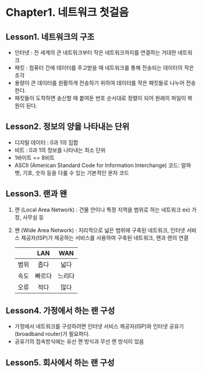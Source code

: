 # Chapter1. 네트워크 첫걸음  

## Lesson1. 네트워크의 구조
- 인터넷 : 전 세계의 큰 네트워크부터 작은 네트워크까지를 연결하는 거대한 네트워크  
- 패킷 : 컴퓨터 간에 데이터를 주고받을 때 네트워크를 통해 전송되는 데이터의 작은 조각  
- 용량이 큰 데이터를 원활하게 전송하기 위하여 데이터를 작은 패킷들로 나누어 전송한다.  
- 패킷들이 도착하면 송신할 때 붙여둔 번호 순서대로 정렬이 되어 원래의 파일이 복원이 된다.  

## Lesson2. 정보의 양을 나타내는 단위
- 디지털 데이터 : 0과 1의 집합  
- 비트 : 0과 1의 정보를 나타내는 최소 단위  
- 1바이트 == 8비트  
- ASCII (American Standard Code for Information Interchange) 코드: 알파벳, 기호, 숫자 등을 다룰 수 있는 기본적인 문자 코드  

## Lesson3. 랜과 왠
1. 랜 (Local Area Network) : 건물 안이나 특정 지역을 범위로 하는 네트워크 ex) 가정, 사무실 등  
2. 왠 (Wide Area Network) : 지리적으로 넓은 범위에 구축된 네트워크, 인터넷 서비스 제공자(ISP)가 제공하는 서비스를 사용하여 구축된 네트워크, 랜과 랜의 연결  

    ||LAN|WAN|
    |:---:|:---:|:---:|
    |범위|좁다|넓다|
    |속도|빠르다|느리다|
    |오류|적다|많다|

## Lesson4. 가정에서 하는 랜 구성
- 가정에서 네트워크를 구성하려면 인터넷 서비스 제공자(ISP)와 인터넷 공유기(broadband router)가 필요파다.  
- 공유기의 접속방식에는 유선 랜 방식과 무선 랜 방식이 있음

## Lesson5. 회사에서 하는 랜 구성